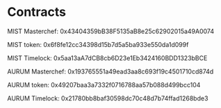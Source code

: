 # Contracts

MIST Masterchef: 0x43404359bB38F5135aB8e25c62902015a49A0074

MIST token: 0x6f8fe12cc34398d15b7d5a5ba933e550da1d099f

MIST Timelock: 0x5aa13aA7dCB8cb6D23e1Eb3424160BDD1323bBCE

AURUM Masterchef: 0x193765551a49ead3aa8c693f19c4501710cd874d

AURUM token: 0x49207baa3a7332f0716788aa57b088d499bcc104

AURUM Timelock: 0x21780bb8baf30598dc70c48d7b74ffad1268bde3

